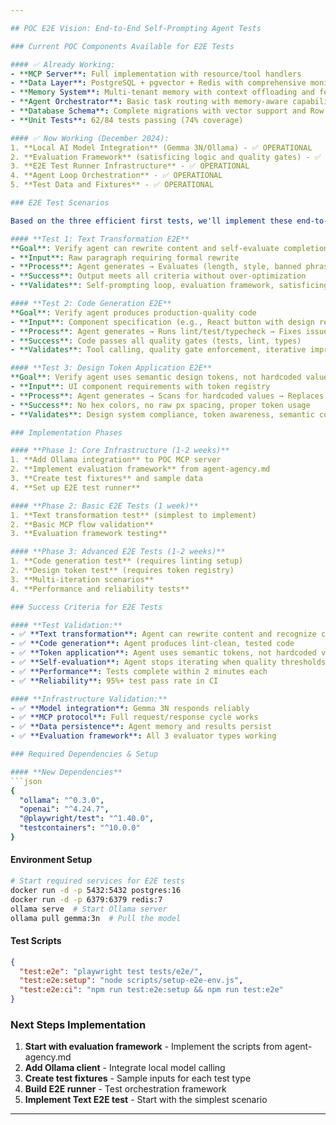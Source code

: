 ```yaml
---

## POC E2E Vision: End-to-End Self-Prompting Agent Tests

### Current POC Components Available for E2E Tests

#### ✅ Already Working:
- **MCP Server**: Full implementation with resource/tool handlers
- **Data Layer**: PostgreSQL + pgvector + Redis with comprehensive monitoring
- **Memory System**: Multi-tenant memory with context offloading and federated learning
- **Agent Orchestrator**: Basic task routing with memory-aware capabilities
- **Database Schema**: Complete migrations with vector support and Row Level Security
- **Unit Tests**: 62/84 tests passing (74% coverage)

#### ✅ Now Working (December 2024):
1. **Local AI Model Integration** (Gemma 3N/Ollama) - ✅ OPERATIONAL
2. **Evaluation Framework** (satisficing logic and quality gates) - ✅ OPERATIONAL
3. **E2E Test Runner Infrastructure** - ✅ OPERATIONAL
4. **Agent Loop Orchestration** - ✅ OPERATIONAL
5. **Test Data and Fixtures** - ✅ OPERATIONAL

### E2E Test Scenarios

Based on the three efficient first tests, we'll implement these end-to-end flows:

#### **Test 1: Text Transformation E2E**
**Goal**: Verify agent can rewrite content and self-evaluate completion
- **Input**: Raw paragraph requiring formal rewrite
- **Process**: Agent generates → Evaluates (length, style, banned phrases) → Iterates if needed (max 3x)
- **Success**: Output meets all criteria without over-optimization
- **Validates**: Self-prompting loop, evaluation framework, satisficing logic

#### **Test 2: Code Generation E2E**
**Goal**: Verify agent produces production-quality code
- **Input**: Component specification (e.g., React button with design requirements)
- **Process**: Agent generates → Runs lint/test/typecheck → Fixes issues → Iterates (max 3x)
- **Success**: Code passes all quality gates (tests, lint, types)
- **Validates**: Tool calling, quality gate enforcement, iterative improvement

#### **Test 3: Design Token Application E2E**
**Goal**: Verify agent uses semantic design tokens, not hardcoded values
- **Input**: UI component requirements with token registry
- **Process**: Agent generates → Scans for hardcoded values → Replaces with tokens → Iterates (max 3x)
- **Success**: No hex colors, no raw px spacing, proper token usage
- **Validates**: Design system compliance, token awareness, semantic coding

### Implementation Phases

#### **Phase 1: Core Infrastructure (1-2 weeks)**
1. **Add Ollama integration** to POC MCP server
2. **Implement evaluation framework** from agent-agency.md
3. **Create test fixtures** and sample data
4. **Set up E2E test runner**

#### **Phase 2: Basic E2E Tests (1 week)**
1. **Text transformation test** (simplest to implement)
2. **Basic MCP flow validation**
3. **Evaluation framework testing**

#### **Phase 3: Advanced E2E Tests (1-2 weeks)**
1. **Code generation test** (requires linting setup)
2. **Design token test** (requires token registry)
3. **Multi-iteration scenarios**
4. **Performance and reliability tests**

### Success Criteria for E2E Tests

#### **Test Validation:**
- ✅ **Text transformation**: Agent can rewrite content and recognize completion
- ✅ **Code generation**: Agent produces lint-clean, tested code
- ✅ **Token application**: Agent uses semantic tokens, not hardcoded values
- ✅ **Self-evaluation**: Agent stops iterating when quality thresholds met
- ✅ **Performance**: Tests complete within 2 minutes each
- ✅ **Reliability**: 95%+ test pass rate in CI

#### **Infrastructure Validation:**
- ✅ **Model integration**: Gemma 3N responds reliably
- ✅ **MCP protocol**: Full request/response cycle works
- ✅ **Data persistence**: Agent memory and results persist
- ✅ **Evaluation framework**: All 3 evaluator types working

### Required Dependencies & Setup

#### **New Dependencies**
```json
{
  "ollama": "^0.3.0",
  "openai": "^4.24.7",
  "@playwright/test": "^1.40.0",
  "testcontainers": "^10.0.0"
}
```

#### **Environment Setup**
```bash
# Start required services for E2E tests
docker run -d -p 5432:5432 postgres:16
docker run -d -p 6379:6379 redis:7
ollama serve  # Start Ollama server
ollama pull gemma:3n  # Pull the model
```

#### **Test Scripts**
```json
{
  "test:e2e": "playwright test tests/e2e/",
  "test:e2e:setup": "node scripts/setup-e2e-env.js",
  "test:e2e:ci": "npm run test:e2e:setup && npm run test:e2e"
}
```

### Next Steps Implementation

1. **Start with evaluation framework** - Implement the scripts from agent-agency.md
2. **Add Ollama client** - Integrate local model calling
3. **Create test fixtures** - Sample inputs for each test type
4. **Build E2E runner** - Test orchestration framework
5. **Implement Text E2E test** - Start with the simplest scenario

---
```

